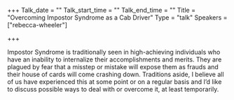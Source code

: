 +++
Talk_date = ""
Talk_start_time = ""
Talk_end_time = ""
Title = "Overcoming Impostor Syndrome as a Cab Driver"
Type = "talk"
Speakers = ["rebecca-wheeler"]

+++

Impostor Syndrome is traditionally seen in high-achieving individuals who have an inability to internalize their accomplishments and merits.  They are plagued by fear that a misstep or mistake will expose them as frauds and their house of cards will come crashing down.  Traditions aside, I believe all of us have experienced this at some point or on a regular basis and I’d like to discuss possible ways to deal with or overcome it, at least temporarily.
